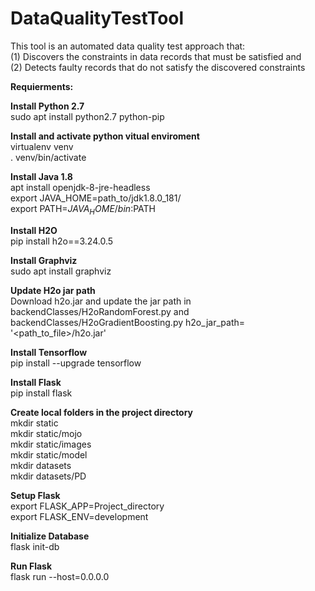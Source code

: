 # DataQualityTestTool
This tool is an automated data quality test approach that:<br/> 
(1) Discovers the constraints in data records that must be satisfied and <br/>
(2) Detects faulty records that do not satisfy the discovered constraints <br/>

**Requierments:**<br/>

**Install Python 2.7**<br/>
sudo apt install python2.7 python-pip<br/>

**Install and activate python vitual enviroment**<br/>
virtualenv venv<br/>
. venv/bin/activate<br/>

**Install Java 1.8**<br/>
apt install openjdk-8-jre-headless<br/>
export JAVA_HOME=path_to/jdk1.8.0_181/<br/>
export PATH=$JAVA_HOME/bin:$PATH<br/>

**Install H2O**<br/>
pip install h2o==3.24.0.5<br/>

**Install Graphviz**<br/>
sudo apt install graphviz<br/>


**Update H2o jar path**</br>
Download h2o.jar and update the jar path in backendClasses/H2oRandomForest.py and backendClasses/H2oGradientBoosting.py
h2o_jar_path= '<path_to_file>/h2o.jar'

**Install Tensorflow**<br/>
pip install --upgrade tensorflow<br/>

**Install Flask**<br/>
pip install flask<br/>


**Create local folders in the project directory**<br/>
mkdir static<br/>
mkdir static/mojo<br/>
mkdir static/images<br/>
mkdir static/model<br/>
mkdir datasets<br/>
mkdir datasets/PD<br/>

**Setup Flask**<br/>
export FLASK_APP=Project_directory<br/>
export FLASK_ENV=development<br/>

**Initialize Database**<br/>
flask init-db<br/>

**Run Flask**<br/>
flask run --host=0.0.0.0<br/>

